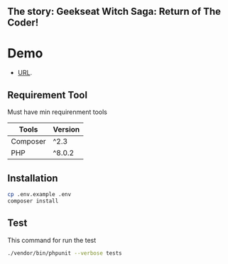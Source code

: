 ## The story: Geekseat Witch Saga: Return of The Coder!

# Demo

- [URL](https://witch-saga-agus.herokuapp.com/).

## Requirement Tool

Must have min requirenment tools

| Tools    | Version |
| -------- | ------- |
| Composer | ^2.3    |
| PHP      | ^8.0.2  |

## Installation

```sh
cp .env.example .env
composer install
```

## Test

This command for run the test

```sh
./vendor/bin/phpunit --verbose tests
```
